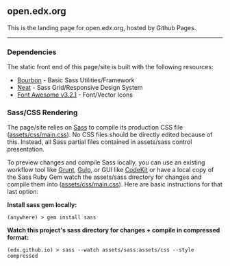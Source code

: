 ## open.edx.org

This is the landing page for open.edx.org, hosted by Github Pages.

- - -

### Dependencies

The static front end of this page/site is built with the following resources:

* [Bourbon](http://bourbon.io/) - Basic Sass Utilities/Framework
* [Neat](http://neat.bourbon.io/) - Sass Grid/Responsive Design System
* [Font Awesome v3.2.1](http://fontawesome.io/3.2.1/) - Font/Vector Icons


### Sass/CSS Rendering

The page/site relies on [Sass](http://sass-lang.com/) to compile its production CSS file ([assets/css/main.css](assets/css/main.css)). No CSS files should be directly edited because of this. Instead, all Sass partial files contained in assets/sass control presentation.

To preview changes and compile Sass locally, you can use an existing workflow tool like [Grunt](http://gruntjs.com/), [Gulp](http://gulpjs.com/), or GUI  like [CodeKit](https://incident57.com/codekit/) or have a local copy of the Sass Ruby Gem watch the assets/sass directory for changes and compile them into ([assets/css/main.css](assets/css/main.css)). Here are basic instructions for that last option:

**Install sass gem locally:**
```
(anywhere) > gem install sass
```

**Watch this project's sass directory for changes + compile in compressed format:**
```
(edx.github.io) > sass --watch assets/sass:assets/css --style compressed
```
